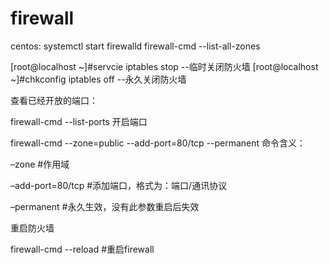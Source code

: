 # firewall

centos:
systemctl start firewalld 
firewall-cmd --list-all-zones 

[root@localhost ~]#servcie iptables stop                    --临时关闭防火墙
[root@localhost ~]#chkconfig iptables off                    --永久关闭防火墙


查看已经开放的端口：

firewall-cmd --list-ports
开启端口

firewall-cmd --zone=public --add-port=80/tcp --permanent
命令含义：

–zone #作用域

–add-port=80/tcp #添加端口，格式为：端口/通讯协议

–permanent #永久生效，没有此参数重启后失效

重启防火墙

firewall-cmd --reload #重启firewall